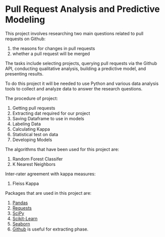 # Pull Request Analysis and Predictive Modeling

This project involves researching two main questions related to pull requests on Github: 

1) the reasons for changes in pull requests
2) whether a pull request will be merged

The tasks include selecting projects, querying pull requests via the Github API, conducting qualitative analysis, building a predictive model, and presenting results. 

To do this project it will be needed to use Python and various data analysis tools to collect and analyze data to answer the research questions.

The procedure of project: 
1) Getting pull requests
2) Extracting dat required for our project
3) Saving Dataframe to use in models 
4) Labeling Data
5) Calculating Kappa
6) Statistical test on data
7) Developing Models


The algorithms that have been used for this project are: 
1) Random Forest Classifer
2) K Nearest Neighbors 


Inter-rater agreement with kappa measures: 
1) Fleiss Kappa 

Packages that are used in this project are:
1) [Pandas](https://pandas.pydata.org/)
2) [Requests](https://requests.readthedocs.io/en/latest/)
3) [SciPy](https://scipy.org/)
4) [Scikit-Learn](https://scikit-learn.org/stable/)
5) [Seaborn](https://seaborn.pydata.org/)
6) [Github](https://pygithub.readthedocs.io/en/latest/introduction.html)
is useful for extracting phase.


